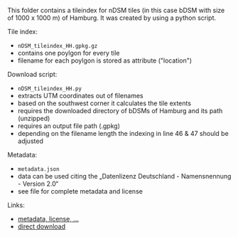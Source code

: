 This folder contains a tileindex for nDSM tiles (in this case bDSM with size of 1000 x 1000 m) of Hamburg. It was created by using a python script.

Tile index:
- `nDSM_tileindex_HH.gpkg.gz`
- contains one poylgon for every tile
- filename for each poylgon is stored as attribute ("location")

Download script:
- `nDSM_tileindex_HH.py`
- extracts UTM coordinates out of filenames
- based on the southwest corner it calculates the tile extents
- requires the downloaded directory of bDSMs of Hamburg and its path (unzipped)
- requires an output file path (.gpkg)
- depending on the filename length the indexing in line 46 & 47 should be adjusted

Metadata:
- `metadata.json`
- data can be used citing the „Datenlizenz Deutschland - Namensnennung - Version 2.0“
- see file for complete metadata and license

Links:
- [metadata, license, ...](https://suche.transparenz.hamburg.de/dataset/digitales-hoehenmodell-hamburg-bdom4)
- [direct download](https://daten-hamburg.de/geographie_geologie_geobasisdaten/digitales_hoehenmodell_bdom/DOM1_XYZ_HH_2020_04_30.zip)
